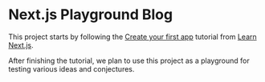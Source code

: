 # Next.js Playground Blog

This project starts by following the [Create your first app](https://nextjs.org/learn/basics/create-nextjs-app) tutorial from [Learn Next.js](https://nextjs.org/learn).

After finishing the tutorial, we plan to use this project as a playground for testing various ideas and conjectures.

